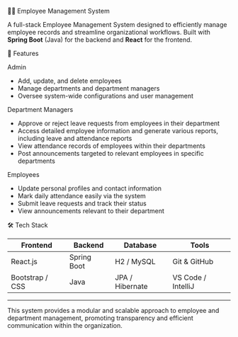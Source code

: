🧑‍💼 Employee Management System

A full-stack Employee Management System designed to efficiently manage employee records and streamline organizational workflows. Built with **Spring Boot** (Java) for the backend and **React** for the frontend.



🚀 Features

Admin
- Add, update, and delete employees
- Manage departments and department managers
- Oversee system-wide configurations and user management

Department Managers
- Approve or reject leave requests from employees in their department
- Access detailed employee information and generate various reports, including leave and attendance reports
- View attendance records of employees within their departments
- Post announcements targeted to relevant employees in specific departments

Employees
- Update personal profiles and contact information
- Mark daily attendance easily via the system
- Submit leave requests and track their status
- View announcements relevant to their department



🛠️ Tech Stack

| Frontend         | Backend        | Database       | Tools               |
|------------------|----------------|----------------|---------------------|
| React.js         | Spring Boot    | H2 / MySQL     | Git & GitHub        |
| Bootstrap / CSS  | Java           | JPA / Hibernate| VS Code / IntelliJ  |

---

This system provides a modular and scalable approach to employee and department management, promoting transparency and efficient communication within the organization.
